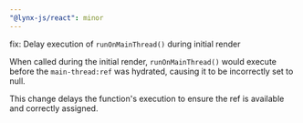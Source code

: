 ```yaml
---
"@lynx-js/react": minor
---
```


fix: Delay execution of `runOnMainThread()` during initial render

When called during the initial render, `runOnMainThread()` would execute before the `main-thread:ref` was hydrated, causing it to be incorrectly set to null.

This change delays the function's execution to ensure the ref is available and correctly assigned.
